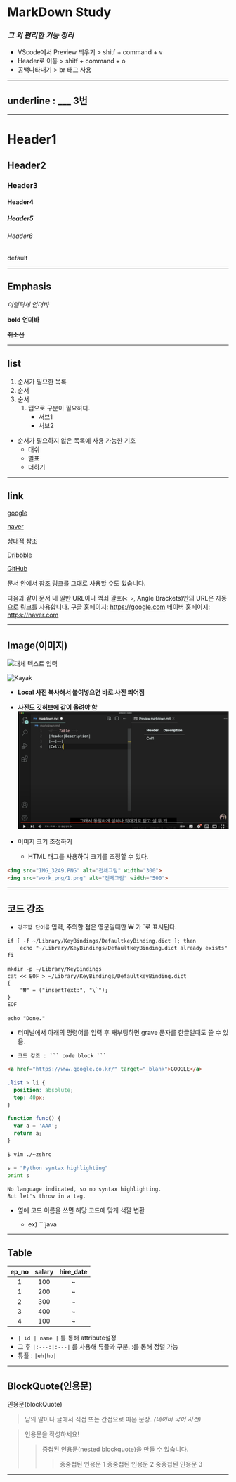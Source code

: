 # MarkDown Study

### *그 외 편리한 기능 정리*
- VScode에서 Preview 띄우기 > shitf + command + v
- Header로 이동 > shitf + command + o
- 공백나타내기 > br 태그 사용 
---
## underline : ___  3번
___
# Header1 
## Header2
### Header3
#### Header4
##### Header5
###### Header6


default
___
## Emphasis 
*이텔릭체* _언더바_

**bold** __언더바__

~~취소선~~
___
## list 
1. 순서가 필요한 목록
2. 순서
3. 순서
    1. 탭으로 구분이 필요하다.
        - 서브1
        - 서브2

- 순서가 필요하지 않은 목록에 사용 가능한 기호
    - 대쉬
    * 별표
    + 더하기
___
## link
[google](https://google.com)

[naver](https://naver.com "링크 설명(title) 작성")

[상대적 참조](/Users/ds)

[Dribbble][Dribbble link]

[GitHub][1]

문서 안에서 [참조 링크]를 그대로 사용할 수도 있습니다.

다음과 같이 문서 내 일반 URL이나 꺾쇠 괄호(`< >`, Angle Brackets)안의 URL은 자동으로 링크를 사용합니다.
구글 홈페이지: https://google.com
네이버 홈페이지: <https://naver.com>

[Dribbble link]: https://dribbble.com
[1]: https://github.com
[참조 링크]: https://naver.com "네이버로 이동합니다!"
___
##  Image(이미지)
![대체 텍스트 입력](http://www.gstatic.com/webp/gallery/5.jpg "링크 설명(title) 작성")

![Kayak][logo]

[logo]: http://www.gstatic.com/webp/gallery/2.jpg "To go kayaking."

- **Local 사진 복사해서 붙여넣으면 바로 사진 띄어짐**
- **사진도 깃허브에 같이 올려야 함**
![Alt text](<Screenshot 2023-07-05 at 11.25.29 PM-1.png>)

- 이미지 크기 조정하기 
    - HTML 태그를 사용하여 크기를 조정할 수 있다.
```html
<img src="IMG_3249.PNG" alt="전체그림" width="300">
<img src="work_png/1.png" alt="전체그림" width="500">
```     
___
## 코드 강조 
 - `강조할 단어를` 입력, 주의할 점은 영문일때만 ₩ 가 `로 표시된다.
```
if [ -f ~/Library/KeyBindings/DefaultkeyBinding.dict ]; then
    echo "~/Library/KeyBindings/DefaultkeyBinding.dict already exists"
fi

mkdir -p ~/Library/KeyBindings
cat << EOF > ~/Library/KeyBindings/DefaultkeyBinding.dict 
{
    "₩" = ("insertText:", "\`");
}
EOF

echo "Done."
```

- 터미널에서 아래의 명령어를 입력 후 재부팅하면 grave 문자를 한글일때도 쓸 수 있음.

- `코드 강조 : ``` code block ``` `

```html
<a href="https://www.google.co.kr/" target="_blank">GOOGLE</a>
```

```css
.list > li {
  position: absolute;
  top: 40px;
}
```

```javascript
function func() {
  var a = 'AAA';
  return a;
}
```

```bash
$ vim ./~zshrc
```

```python
s = "Python syntax highlighting"
print s
```

```
No language indicated, so no syntax highlighting. 
But let's throw in a tag.
```

 - 옆에 코드 이름을 쓰면 해당 코드에 맞게 색깔 변환

    - ex) ```java
___
## Table
| ep_no | salary | hire_date|
|:---:|:---:|:---:|
|1|100|~|
|1|200|~|
|2|300|~|
|3|400|~|
|4|100|~|

- `| id | name |` 를 통해 attribute설정
- 그 후 `|:---:|:---|` 를 사용해 튜플과 구분, :를 통해 정렬 가능
- 튜플 : `|eh|ho|`
___
## BlockQuote(인용문)
인용문(blockQuote)

> 남의 말이나 글에서 직접 또는 간접으로 따온 문장.
> _(네이버 국어 사전)_

> 인용문을 작성하세요!
>> 중첩된 인용문(nested blockquote)을 만들 수 있습니다.
>>> 중중첩된 인용문 1
>>> 중중첩된 인용문 2
>>> 중중첩된 인용문 3
___











